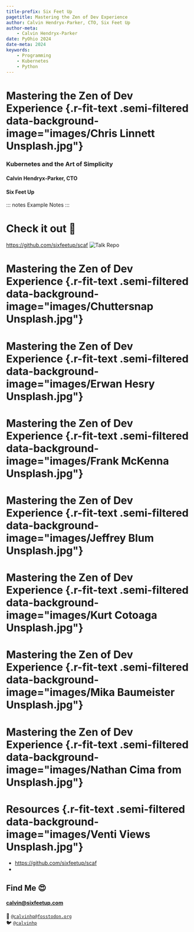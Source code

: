 ```yaml
---
title-prefix: Six Feet Up
pagetitle: Mastering the Zen of Dev Experience
author: Calvin Hendryx-Parker, CTO, Six Feet Up
author-meta:
    - Calvin Hendryx-Parker
date: PyOhio 2024
date-meta: 2024
keywords:
    - Programming
    - Kubernetes
    - Python
---
```


# Mastering the Zen of Dev Experience {.r-fit-text .semi-filtered data-background-image="images/Chris Linnett Unsplash.jpg"}
### Kubernetes and the Art of Simplicity
#### Calvin Hendryx-Parker, CTO
#### Six Feet Up

::: notes
Example Notes
:::

# Check it out 🚀

<https://github.com/sixfeetup/scaf>
![Talk Repo](images/qrcode_github.com.png)

# Mastering the Zen of Dev Experience {.r-fit-text .semi-filtered data-background-image="images/Chuttersnap Unsplash.jpg"}

# Mastering the Zen of Dev Experience {.r-fit-text .semi-filtered data-background-image="images/Erwan Hesry Unsplash.jpg"}


# Mastering the Zen of Dev Experience {.r-fit-text .semi-filtered data-background-image="images/Frank McKenna Unsplash.jpg"}


# Mastering the Zen of Dev Experience {.r-fit-text .semi-filtered data-background-image="images/Jeffrey Blum Unsplash.jpg"}


# Mastering the Zen of Dev Experience {.r-fit-text .semi-filtered data-background-image="images/Kurt Cotoaga Unsplash.jpg"}


# Mastering the Zen of Dev Experience {.r-fit-text .semi-filtered data-background-image="images/Mika Baumeister Unsplash.jpg"}

# Mastering the Zen of Dev Experience {.r-fit-text .semi-filtered data-background-image="images/Nathan Cima from Unsplash.jpg"}

# Resources {.r-fit-text .semi-filtered data-background-image="images/Venti Views Unsplash.jpg"}

* https://github.com/sixfeetup/scaf
* 

## Find Me 😍

#### <calvin@sixfeetup.com>

🐘 [`@calvinhp@fosstodon.org`](https://fosstodon.org/@calvinhp)  
🐦 [`@calvinhp`](https://twitter.com/calvinhp)
